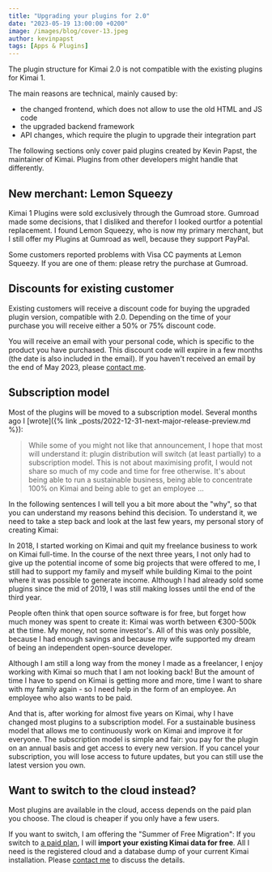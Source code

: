 ```yaml
---
title: "Upgrading your plugins for 2.0"
date: "2023-05-19 13:00:00 +0200"
image: /images/blog/cover-13.jpeg
author: kevinpapst
tags: [Apps & Plugins]
---
```


The plugin structure for Kimai 2.0 is not compatible with the existing plugins for Kimai 1.

The main reasons are technical, mainly caused by:

- the changed frontend, which does not allow to use the old HTML and JS code
- the upgraded backend framework  
- API changes, which require the plugin to upgrade their integration part

The following sections only cover paid plugins created by Kevin Papst, the maintainer of Kimai. Plugins from other developers might handle that differently.

## New merchant: Lemon Squeezy

Kimai 1 Plugins were sold exclusively through the Gumroad store. 
Gumroad made some decisions, that I disliked and therefor I looked ourtfor a potential replacement.
I found Lemon Squeezy, who is now my primary merchant, but I still offer my Plugins at Gumroad as well, because they support PayPal.

Some customers reported problems with Visa CC payments at Lemon Squeezy. If you are one of them: please retry the purchase at Gumroad.  

## Discounts for existing customer

Existing customers will receive a discount code for buying the upgraded plugin version, compatible with 2.0.
Depending on the time of your purchase you will receive either a 50% or 75% discount code.

You will receive an email with your personal code, which is specific to the product you have purchased.
This discount code will expire in a few months (the date is also included in the email).
If you haven't received an email by the end of May 2023, please [contact me](mailto:support@kimai.cloud).

## Subscription model

Most of the plugins will be moved to a subscription model.
Several months ago I [wrote]({% link _posts/2022-12-31-next-major-release-preview.md %}): 

> While some of you might not like that announcement, I hope that most will understand it: plugin distribution will switch (at least partially) to a subscription model.
> This is not about maximising profit, I would not share so much of my code and time for free otherwise.
> It's about being able to run a sustainable business, being able to concentrate 100% on Kimai and
> being able to get an employee ...

In the following sentences I will tell you a bit more about the "why", so that you can understand my reasons behind this decision.
To understand it, we need to take a step back and look at the last few years, my personal story of creating Kimai:

In 2018, I started working on Kimai and quit my freelance business to work on Kimai full-time.
In the course of the next three years, I not only had to give up the potential income of some big projects that were offered to me,
I still had to support my family and myself while building Kimai to the point where it was possible to generate income.
Although I had already sold some plugins since the mid of 2019, I was still making losses until the end of the third year.

People often think that open source software is for free, but forget how much money was spent to create it:
Kimai was worth between €300-500k at the time. My money, not some investor's.
All of this was only possible, because I had enough savings and because my wife supported my dream of being an independent open-source developer.

Although I am still a long way from the money I made as a freelancer, I enjoy working with Kimai so much that I am not looking back!
But the amount of time I have to spend on Kimai is getting more and more, time I want to share with my family again - so I need help in the form of an employee.
An employee who also wants to be paid.

And that is, after working for almost five years on Kimai, why I have changed most plugins to a subscription model. For a sustainable business model that allows me to continuously work on Kimai and improve it for everyone.
The subscription model is simple and fair: you pay for the plugin on an annual basis and get access to every new version.
If you cancel your subscription, you will lose access to future updates, but you can still use the latest version you own.

## Want to switch to the cloud instead?

Most plugins are available in the cloud, access depends on the paid plan you choose. 
The cloud is cheaper if you only have a few users.

If you want to switch, I am offering the "Summer of Free Migration":
If you switch to [a paid plan](https://www.kimai.cloud/pricing), I will **import your existing Kimai data for free**.
All I need is the registered cloud and a database dump of your current Kimai installation.
Please [contact me](mailto:support@kimai.cloud) to discuss the details.
